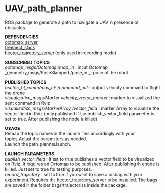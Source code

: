 # UAV_path_planner
ROS package to generate a path to navigate a UAV in presence of obstacles.

**DEPENDENCIES** <br />
[octomap_server](http://wiki.ros.org/octomap_server)<br />
[freenect_stack](http://wiki.ros.org/freenect_stack)<br />
[hector_trajectory_server](http://wiki.ros.org/hector_trajectory_server) (only used in recording mode)<br />

**SUBSCRIBED TOPICS**<br />
_octomap_msgs/Octomap /map_in_ : input Octomap<br />
_geometry_msgs/PoseStamped /pose_in _: pose of the robot<br />

**PUBLISHED TOPICS**<br />
_asctec_hl_comm/mav_ctr /command_out_ : output velocity command to flight the drone<br />
_visualization_msgs/Marker velocity_vector_marker_ : marker to visualized the sent command in Rviz<br />
_visualization_msgs/MarkerArray /vector_field_ : marker Array to visualize the vector field in Rviz (only published if the publish_vector_field parameter is set to true. After publishing the node is killed)<br />

**USAGE**<br />
Remap the topic names in the launch files accordingly with your topics.Adjust the parameters as needed.<br />
Launch the path_planner.launch.<br />

**LAUNCH PARAMETERS**<br />
_publish_vector_field_ : if set to true publishes a vector field to be visualized on Rviz. It requires an Octomap to be published. After publishing th enode is killed. Just set to true for testing purposes.<br />
_record_trajectory_ : set to true if you want to save a rosbag with your experiment. Requires the hector_trajectory_server to be installed. The bags are saved in the folder bags/trajectories inside the package.<br />
